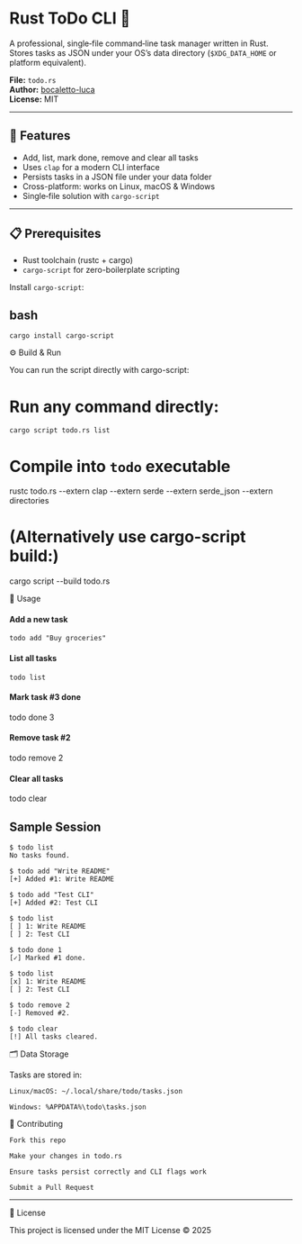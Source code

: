 # Rust ToDo CLI 📝

A professional, single‐file command‐line task manager written in Rust.  
Stores tasks as JSON under your OS’s data directory (`$XDG_DATA_HOME` or platform equivalent).

**File:** `todo.rs`  
**Author:** [bocaletto-luca](https://github.com/bocaletto-luca)  
**License:** MIT

---

## 🚀 Features

- Add, list, mark done, remove and clear all tasks  
- Uses `clap` for a modern CLI interface  
- Persists tasks in a JSON file under your data folder  
- Cross-platform: works on Linux, macOS & Windows  
- Single‐file solution with `cargo-script`  

---

## 📋 Prerequisites

- Rust toolchain (rustc + cargo)  
- `cargo-script` for zero-boilerplate scripting

Install `cargo-script`:

## bash
    cargo install cargo-script

⚙️ Build & Run

You can run the script directly with cargo-script:
  # Run any command directly:
    cargo script todo.rs list

# Compile into `todo` executable
rustc todo.rs --extern clap --extern serde --extern serde_json --extern directories
# (Alternatively use cargo-script build:)
cargo script --build todo.rs

📖 Usage

#### Add a new task
    todo add "Buy groceries"

#### List all tasks
    todo list

#### Mark task #3 done
todo done 3

#### Remove task #2
todo remove 2

#### Clear all tasks
todo clear

## Sample Session

    $ todo list
    No tasks found.

    $ todo add "Write README"
    [+] Added #1: Write README

    $ todo add "Test CLI"
    [+] Added #2: Test CLI

    $ todo list
    [ ] 1: Write README
    [ ] 2: Test CLI

    $ todo done 1
    [✓] Marked #1 done.

    $ todo list
    [x] 1: Write README
    [ ] 2: Test CLI

    $ todo remove 2
    [-] Removed #2.

    $ todo clear
    [!] All tasks cleared.

🗂️ Data Storage

Tasks are stored in:

    Linux/macOS: ~/.local/share/todo/tasks.json

    Windows: %APPDATA%\todo\tasks.json

🤝 Contributing

    Fork this repo

    Make your changes in todo.rs

    Ensure tasks persist correctly and CLI flags work

    Submit a Pull Request

---

📄 License

This project is licensed under the MIT License © 2025 

